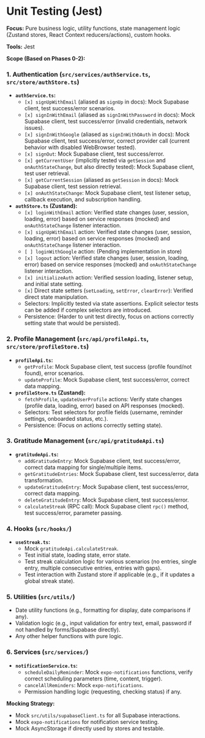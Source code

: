 # Unit Testing (Jest)

**Focus:** Pure business logic, utility functions, state management logic (Zustand stores, React Context reducers/actions), custom hooks.

**Tools:** Jest

**Scope (Based on Phases 0-2):**

### 1. Authentication (`src/services/authService.ts`, `src/store/authStore.ts`)
- **`authService.ts`:**
  - `[x] signUpWithEmail` (aliased as `signUp` in docs): Mock Supabase client, test success/error scenarios.
  - `[x] signInWithEmail` (aliased as `signInWithPassword` in docs): Mock Supabase client, test success/error (invalid credentials, network issues).
  - `[x] signInWithGoogle` (aliased as `signInWithOAuth` in docs): Mock Supabase client, test success/error, correct provider call (current behavior with disabled WebBrowser tested).
  - `[x] signOut`: Mock Supabase client, test success/error.
  - `[x] getCurrentUser` (implicitly tested via `getSession` and `onAuthStateChange`, but also directly tested): Mock Supabase client, test user retrieval.
  - `[x] getCurrentSession` (aliased as `getSession` in docs): Mock Supabase client, test session retrieval.
  - `[x] onAuthStateChange`: Mock Supabase client, test listener setup, callback execution, and subscription handling.
- **`authStore.ts` (Zustand):**
  - `[x] loginWithEmail` action: Verified state changes (user, session, loading, error) based on service responses (mocked) and `onAuthStateChange` listener interaction.
  - `[x] signUpWithEmail` action: Verified state changes (user, session, loading, error) based on service responses (mocked) and `onAuthStateChange` listener interaction.
  - `[ ] loginWithGoogle` action: (Pending implementation in store)
  - `[x] logout` action: Verified state changes (user, session, loading, error) based on service responses (mocked) and `onAuthStateChange` listener interaction.
  - `[x] initializeAuth` action: Verified session loading, listener setup, and initial state setting.
  - `[x]` Direct state setters (`setLoading`, `setError`, `clearError`): Verified direct state manipulation.
  - Selectors: Implicitly tested via state assertions. Explicit selector tests can be added if complex selectors are introduced.
  - Persistence: (Harder to unit test directly, focus on actions correctly setting state that would be persisted).

### 2. Profile Management (`src/api/profileApi.ts`, `src/store/profileStore.ts`)
- **`profileApi.ts`:**
  - `getProfile`: Mock Supabase client, test success (profile found/not found), error scenarios.
  - `updateProfile`: Mock Supabase client, test success/error, correct data mapping.
- **`profileStore.ts` (Zustand):**
  - `fetchProfile`, `updateUserProfile` actions: Verify state changes (profile data, loading, error) based on API responses (mocked).
  - Selectors: Test selectors for profile fields (username, reminder settings, onboarded status, etc.).
  - Persistence: (Focus on actions correctly setting state).

### 3. Gratitude Management (`src/api/gratitudeApi.ts`)
- **`gratitudeApi.ts`:**
  - `addGratitudeEntry`: Mock Supabase client, test success/error, correct data mapping for single/multiple items.
  - `getGratitudeEntries`: Mock Supabase client, test success/error, data transformation.
  - `updateGratitudeEntry`: Mock Supabase client, test success/error, correct data mapping.
  - `deleteGratitudeEntry`: Mock Supabase client, test success/error.
  - `calculateStreak` (RPC call): Mock Supabase client `rpc()` method, test success/error, parameter passing.

### 4. Hooks (`src/hooks/`)
- **`useStreak.ts`:**
  - Mock `gratitudeApi.calculateStreak`.
  - Test initial state, loading state, error state.
  - Test streak calculation logic for various scenarios (no entries, single entry, multiple consecutive entries, entries with gaps).
  - Test interaction with Zustand store if applicable (e.g., if it updates a global streak state).

### 5. Utilities (`src/utils/`)
- Date utility functions (e.g., formatting for display, date comparisons if any).
- Validation logic (e.g., input validation for entry text, email, password if not handled by forms/Supabase directly).
- Any other helper functions with pure logic.

### 6. Services (`src/services/`)
- **`notificationService.ts`:**
  - `scheduleDailyReminder`: Mock `expo-notifications` functions, verify correct scheduling parameters (time, content, trigger).
  - `cancelAllReminders`: Mock `expo-notifications`.
  - Permission handling logic (requesting, checking status) if any.

**Mocking Strategy:**
- Mock `src/utils/supabaseClient.ts` for all Supabase interactions.
- Mock `expo-notifications` for notification service testing.
- Mock AsyncStorage if directly used by stores and testable.
